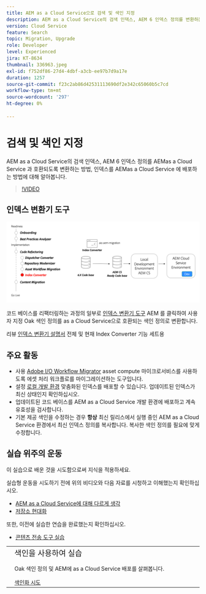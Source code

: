 ```yaml
---
title: AEM as a Cloud Service으로 검색 및 색인 지정
description: AEM as a Cloud Service의 검색 인덱스, AEM 6 인덱스 정의를 변환하는 방법 및 인덱스를 배포하는 방법에 대해 알아봅니다.
version: Cloud Service
feature: Search
topic: Migration, Upgrade
role: Developer
level: Experienced
jira: KT-8634
thumbnail: 336963.jpeg
exl-id: f752df86-27d4-4dbf-a3cb-ee97b7d9a17e
duration: 1257
source-git-commit: f23c2ab86d42531113690df2e342c65060b5c7cd
workflow-type: tm+mt
source-wordcount: '297'
ht-degree: 0%

---
```


# 검색 및 색인 지정

AEM as a Cloud Service의 검색 인덱스, AEM 6 인덱스 정의를 AEMas a Cloud Service 과 호환되도록 변환하는 방법, 인덱스를 AEMas a Cloud Service 에 배포하는 방법에 대해 알아봅니다.

>[!VIDEO](https://video.tv.adobe.com/v/336963?quality=12&learn=on)

## 인덱스 변환기 도구

![인덱스 변환기 도구](./assets/index-converter.png)

코드 베이스를 리팩터링하는 과정의 일부로 [인덱스 변환기 도구](https://github.com/adobe/aio-cli-plugin-aem-cloud-service-migration#command-aio-aem-migrationindex-converter) AEM 를 클릭하여 사용자 지정 Oak 색인 정의를 as a Cloud Service으로 호환되는 색인 정의로 변환합니다.

리뷰 [인덱스 변환기 설명서](https://experienceleague.adobe.com/docs/experience-manager-cloud-service/content/migration-journey/refactoring-tools/index-converter.html) 전체 및 현재 Index Converter 기능 세트용

## 주요 활동

+ 사용 [Adobe I/O Workflow Migrator](https://github.com/adobe/aio-cli-plugin-aem-cloud-service-migration#command-aio-aem-migrationindex-converter) asset compute 마이크로서비스를 사용하도록 에셋 처리 워크플로를 마이그레이션하는 도구입니다.
+ 설정 [로컬 개발 환경](https://experienceleague.adobe.com/docs/experience-manager-learn/cloud-service/local-development-environment-set-up/overview.html?lang=ko-KR) 맞춤화된 인덱스를 배포할 수 있습니다. 업데이트된 인덱스가 최신 상태인지 확인하십시오.
+ 업데이트된 코드 베이스를 AEM as a Cloud Service 개발 환경에 배포하고 계속 유효성을 검사합니다.
+ 기본 제공 색인을 수정하는 경우 **항상** 최신 릴리스에서 실행 중인 AEM as a Cloud Service 환경에서 최신 인덱스 정의를 복사합니다. 복사한 색인 정의를 필요에 맞게 수정합니다.

## 실습 위주의 운동

이 실습으로 배운 것을 시도함으로써 지식을 적용하세요.

실습형 운동을 시도하기 전에 위의 비디오와 다음 자료를 시청하고 이해했는지 확인하십시오.

+ [AEM as a Cloud Service에 대해 다르게 생각](./introduction.md)
+ [저장소 현대화](./repository-modernization.md)

또한, 이전에 실습한 연습을 완료했는지 확인하십시오.

+ [콘텐츠 전송 도구 실습](./content-migration/content-transfer-tool.md#hands-on-exercise)

<table style="border-width:0">
    <tr>
        <td style="width:150px">
            <a  rel="noreferrer"
                target="_blank"
                href="https://github.com/adobe/aem-cloud-engineering-video-series-exercises/tree/session7-indexes#cloud-acceleration-bootcamp---session-7-search-and-indexing"><img alt="실습 GitHub 리포지토리" src="./assets/github.png"/>
            </a>        
        </td>
        <td style="width:100%;margin-bottom:1rem;">
            <div style="font-size:1.25rem;font-weight:400;">색인을 사용하여 실습</div>
            <p style="margin:1rem 0">
                Oak 색인 정의 및 AEM에 as a Cloud Service 배포를 살펴봅니다.
            </p>
            <a  rel="noreferrer"
                target="_blank"
                href="https://github.com/adobe/aem-cloud-engineering-video-series-exercises/tree/session7-indexes#cloud-acceleration-bootcamp---session-7-search-and-indexing" class="spectrum-Button spectrum-Button--primary spectrum-Button--sizeM">
                <span class="spectrum-Button-label has-no-wrap has-text-weight-bold">색인화 시도</span>
            </a>
        </td>
    </tr>
</table>
